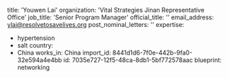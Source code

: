 title: 'Youwen Lai'
organization: 'Vital Strategies Jinan Representative Office'
job_title: 'Senior Program Manager'
official_title: ''
email_address: ylai@resolvetosavelives.org
post_nominal_letters: ''
expertise:
  - hypertension
  - salt
country:
  - China
works_in: China
import_id: 8441d1d6-7f0e-442b-9fa0-32e594a4e4bb
id: 7035e727-12f5-48ca-8db1-5bf772578aac
blueprint: networking
